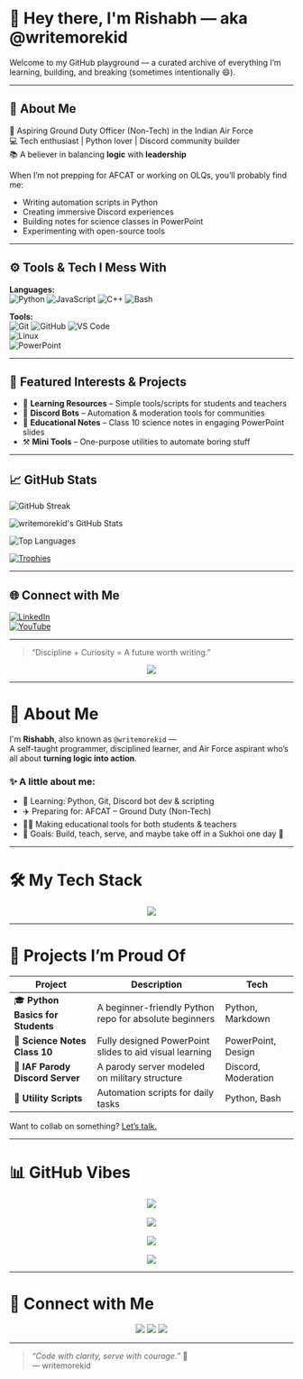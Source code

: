 # 👋 Hey there, I'm Rishabh — aka @writemorekid

Welcome to my GitHub playground — a curated archive of everything I’m learning, building, and breaking (sometimes intentionally 😄).

---

## 🧠 About Me

🎯 Aspiring Ground Duty Officer (Non-Tech) in the Indian Air Force  
💻 Tech enthusiast | Python lover | Discord community builder  
📚 A believer in balancing **logic** with **leadership**

When I’m not prepping for AFCAT or working on OLQs, you’ll probably find me:
- Writing automation scripts in Python
- Creating immersive Discord experiences
- Building notes for science classes in PowerPoint
- Experimenting with open-source tools

---

## ⚙️ Tools & Tech I Mess With

**Languages:**  
![Python](https://img.shields.io/badge/Python-3776AB?style=flat&logo=python&logoColor=white) 
![JavaScript](https://img.shields.io/badge/JavaScript-F7DF1E?style=flat&logo=javascript&logoColor=black) 
![C++](https://img.shields.io/badge/C++-00599C?style=flat&logo=cplusplus&logoColor=white) 
![Bash](https://img.shields.io/badge/Bash-4EAA25?style=flat&logo=gnubash&logoColor=white)

**Tools:**  
![Git](https://img.shields.io/badge/Git-F05032?style=flat&logo=git&logoColor=white) 
![GitHub](https://img.shields.io/badge/GitHub-181717?style=flat&logo=github&logoColor=white) 
![VS Code](https://img.shields.io/badge/VSCode-007ACC?style=flat&logo=visualstudiocode&logoColor=white)  
![Linux](https://img.shields.io/badge/Linux-FCC624?style=flat&logo=linux&logoColor=black)  
![PowerPoint](https://img.shields.io/badge/PowerPoint-B7472A?style=flat&logo=microsoft-powerpoint&logoColor=white)

---

## 🚀 Featured Interests & Projects

- 🧠 **Learning Resources** – Simple tools/scripts for students and teachers  
- 🤖 **Discord Bots** – Automation & moderation tools for communities  
- 📝 **Educational Notes** – Class 10 science notes in engaging PowerPoint slides  
- ⚒️ **Mini Tools** – One-purpose utilities to automate boring stuff

---

## 📈 GitHub Stats

![GitHub Streak](https://streak-stats.demolab.com/?user=writemorekid&theme=tokyonight)

![writemorekid's GitHub Stats](https://github-readme-stats.vercel.app/api?username=writemorekid&show_icons=true&theme=tokyonight)

![Top Languages](https://github-readme-stats.vercel.app/api/top-langs/?username=writemorekid&layout=compact&theme=tokyonight)

[![Trophies](https://github-profile-trophy.vercel.app/?username=writemorekid&theme=tokyonight&margin-w=10)](https://github.com/ryo-ma/github-profile-trophy)

---

## 🌐 Connect with Me

[![LinkedIn](https://img.shields.io/badge/LinkedIn-blue?logo=linkedin&logoColor=white)](https://linkedin.com/in/yourprofile)  
[![YouTube](https://img.shields.io/badge/YouTube-red?logo=youtube&logoColor=white)](https://youtube.com/yourchannel)

---

> “Discipline + Curiosity = A future worth writing.”
<!-- Profile Banner -->
<p align="center">
  <img src="https://readme-typing-svg.demolab.com/?lines=Hey,+I’m+Rishabh+(@writemorekid)!;Python+Enthusiast+🔥;Future+IAF+Officer+🛩️;Always+learning,+always+building.&center=true&width=500&height=50">
</p>

---

# 💬 About Me

I'm **Rishabh**, also known as `@writemorekid` —  
A self-taught programmer, disciplined learner, and Air Force aspirant who’s all about **turning logic into action**.

### ✨ A little about me:
- 🧠 Learning: Python, Git, Discord bot dev & scripting
- ✈️ Preparing for: AFCAT – Ground Duty (Non-Tech)
- 👨‍🏫 Making educational tools for both students & teachers
- 🎯 Goals: Build, teach, serve, and maybe take off in a Sukhoi one day 🚀

---

# 🛠️ My Tech Stack

<div align="center">
  <img src="https://skillicons.dev/icons?i=python,cpp,js,bash,git,github,vscode,linux,powershell" />
</div>

---

# 📂 Projects I’m Proud Of

| Project | Description | Tech |
|--------|-------------|------|
| 🎓 **Python Basics for Students** | A beginner-friendly Python repo for absolute beginners | Python, Markdown |
| 🧠 **Science Notes Class 10** | Fully designed PowerPoint slides to aid visual learning | PowerPoint, Design |
| 🤖 **IAF Parody Discord Server** | A parody server modeled on military structure | Discord, Moderation |
| 🔧 **Utility Scripts** | Automation scripts for daily tasks | Python, Bash |

Want to collab on something? [Let’s talk.](mailto:your@email.com)

---

# 📊 GitHub Vibes

<p align="center">
  <img src="https://github-readme-streak-stats.herokuapp.com?user=writemorekid&theme=tokyonight&hide_border=true" />
  <br><br>
  <img src="https://github-readme-stats.vercel.app/api?username=writemorekid&show_icons=true&theme=tokyonight&hide_border=true" />
  <br><br>
  <img src="https://github-readme-stats.vercel.app/api/top-langs/?username=writemorekid&layout=compact&theme=tokyonight&hide_border=true" />
  <br><br>
  <img src="https://github-profile-trophy.vercel.app/?username=writemorekid&theme=tokyonight&row=1&margin-w=10" />
</p>

---

# 📡 Connect with Me

<p align="center">
  <a href="https://linkedin.com/in/yourlinkedin"><img src="https://img.shields.io/badge/LinkedIn-blue?logo=linkedin&logoColor=white"></a>
  <a href="https://youtube.com/yourchannel"><img src="https://img.shields.io/badge/YouTube-red?logo=youtube&logoColor=white"></a>
  <a href="mailto:your@email.com"><img src="https://img.shields.io/badge/Email-black?logo=gmail&logoColor=white"></a>
</p>

---

> _“Code with clarity, serve with courage.”_ 🫡  
> — writemorekid

